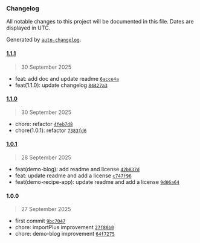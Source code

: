 ### Changelog

All notable changes to this project will be documented in this file. Dates are displayed in UTC.

Generated by [`auto-changelog`](https://github.com/CookPete/auto-changelog).

#### [1.1.1](https://github.com/dimaspandu/spa-jsplus/compare/1.1.0...1.1.1)

> 30 September 2025

- feat: add doc and update readme [`6acce4a`](https://github.com/dimaspandu/spa-jsplus/commit/6acce4a32ca90b7c18f3964737e423d172a96490)
- feat(1.1.0): update changelog [`84427a3`](https://github.com/dimaspandu/spa-jsplus/commit/84427a3fdf9b0d64843c4eb5635dfc69b954be6f)

#### [1.1.0](https://github.com/dimaspandu/spa-jsplus/compare/1.0.1...1.1.0)

> 30 September 2025

- chore: refactor [`4feb7d8`](https://github.com/dimaspandu/spa-jsplus/commit/4feb7d83d91cb56c205b44e6c4d5d278e27f8695)
- chore(1.0.1): refactor [`7383fd6`](https://github.com/dimaspandu/spa-jsplus/commit/7383fd6a403fc5f99a9bfd66d985c39002fe7dcf)

#### [1.0.1](https://github.com/dimaspandu/spa-jsplus/compare/1.0.0...1.0.1)

> 28 September 2025

- feat(demo-blog): add readme and license [`42b837d`](https://github.com/dimaspandu/spa-jsplus/commit/42b837d66e8aee54fc251f7ad7a33ff77a7f4cac)
- feat: update readme and add a license [`c747f96`](https://github.com/dimaspandu/spa-jsplus/commit/c747f961a458e250125d087663bcba92c663b173)
- feat(demo-recipe-app): update readme and add a license [`9d06a64`](https://github.com/dimaspandu/spa-jsplus/commit/9d06a64ff02444d1ace4b2f18f42d651cdb6c565)

#### 1.0.0

> 27 September 2025

- first commit [`9bc7047`](https://github.com/dimaspandu/spa-jsplus/commit/9bc704759d2379d51bebec10ff5f89fbaeeeb46a)
- chore: importPlus improvement [`27f80b0`](https://github.com/dimaspandu/spa-jsplus/commit/27f80b079c3936b3b5899c841c7a7c0cc7bab312)
- chore: demo-blog improvement [`64f7275`](https://github.com/dimaspandu/spa-jsplus/commit/64f7275059b5f8914d53186c7db1d4bdcd5c9195)
